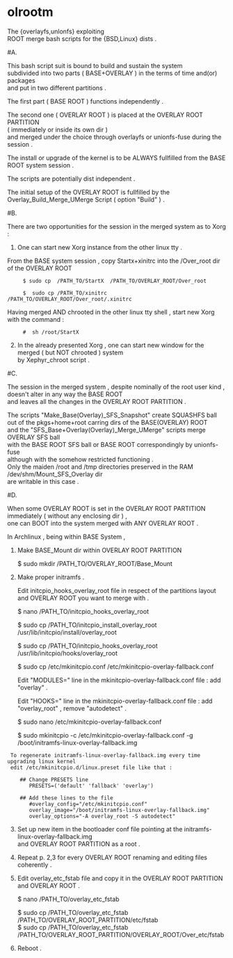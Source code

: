 # olrootm
The {overlayfs,unlonfs} exploiting  
ROOT merge bash scripts for the {BSD,Linux} dists .

#A.

 This bash script suit is bound to build and sustain the system  
 subdivided into two parts ( BASE+OVERLAY ) in the terms of time and(or) packages  
 and put in two different partitions .  

 The first part ( BASE ROOT ) functions independently .  
 
 The second one ( OVERLAY ROOT ) is placed at the OVERLAY ROOT PARTITION  
 ( immediately or inside its own dir )  
 and merged under the choice through overlayfs or unionfs-fuse during the session .

 The install or upgrade of the kernel is to be ALWAYS fullfilled from the BASE ROOT system session .

 The scripts are potentially dist independent .
 
 The initial setup of the OVERLAY ROOT is fullfilled 
 by the Overlay_Build_Merge_UMerge Script ( option "Build" ) .

#B.

 There are two opportunities for the session in the merged system as to Xorg  :  

  1. One can start new Xorg instance from the other linux tty .  

   From the BASE system session , copy Startx+xinitrc into the /Over_root dir of the OVERLAY ROOT  
     
         $ sudo cp  /PATH_TO/StartX  /PATH_TO/OVERLAY_ROOT/Over_root
     
         $  sudo cp /PATH_TO/xinitrc /PATH_TO/OVERLAY_ROOT/Over_root/.xinitrc

   Having merged AND chrooted in the other linux tty shell , start new Xorg with the command :
     
         #  sh /root/StartX

  2. In the already presented Xorg , 
     one can start new window for the merged ( but NOT chrooted ) system  
     by Xephyr_chroot script .

#C.

 The session in the merged system , despite nominally of the root user kind ,  
 doesn't alter in any way the BASE ROOT  
 and leaves all the changes in the OVERLAY ROOT PARTITION .

 The scripts "Make_Base(Overlay)_SFS_Snapshot" create SQUASHFS ball  
 out of the pkgs+home+root carring dirs  of the BASE(OVERLAY) ROOT  
 and the "SFS_Base+Overlay(Overlay)_Merge_UMerge" scripts  merge OVERLAY SFS ball  
 with the BASE ROOT SFS ball or BASE ROOT correspondingly by unionfs-fuse  
 although with the somehow restricted functioning .  
 Only the maiden /root and /tmp directories preserved in the RAM /dev/shm/Mount_SFS_Overlay dir  
 are writable in this case .
 
#D.

 When some OVERLAY ROOT is set in the OVERLAY ROOT PARTITION immediately ( without any enclosing dir ) ,  
 one can BOOT into the system merged with ANY OVERLAY ROOT .
  
  In Archlinux , being within BASE System ,

   1. Make BASE_Mount dir within OVERLAY ROOT PARTITION

        $ sudo mkdir /PATH_TO/OVERLAY_ROOT/Base_Mount

   2. Make proper initramfs .

      Edit initcpio_hooks_overlay_root file in respect of the partitions layout and OVERLAY ROOT you want to merge with .
      
        $ nano /PATH_TO/initcpio_hooks_overlay_root
       
        $ sudo cp /PATH_TO/initcpio_install_overlay_root /usr/lib/initcpio/install/overlay_root
       
        $ sudo cp /PATH_TO/initcpio_hooks_overlay_root /usr/lib/initcpio/hooks/overlay_root
       
        $ sudo cp /etc/mkinitcpio.conf /etc/mkinitcpio-overlay-fallback.conf
       
      Edit "MODULES=" line in the mkinitcpio-overlay-fallback.conf file : add "overlay" .
       
      Edit "HOOKS=" line in the mkinitcpio-overlay-fallback.conf file : add "overlay_root" , remove "autodetect" .
       
         $ sudo nano  /etc/mkinitcpio-overlay-fallback.conf
       
         $ sudo mkinitcpio -c /etc/mkinitcpio-overlay-fallback.conf -g /boot/initramfs-linux-overlay-fallback.img
       
     To regenerate initramfs-linux-overlay-fallback.img every time upgrading linux kernel  
     edit /etc/mkinitcpio.d/linux.preset file like that :  
     
        ## Change PRESETS line
           PRESETS=('default' 'fallback' 'overlay')
       
        ## Add these lines to the file
           #overlay_config="/etc/mkinitcpio.conf"
           overlay_image="/boot/initramfs-linux-overlay-fallback.img"
           overlay_options="-A overlay_root -S autodetect"

   3. Set up new item in the bootloader conf file
       pointing at the initramfs-linux-overlay-fallback.img  
       and OVERLAY ROOT PARTITION as a root .

   4. Repeat p. 2,3 for every OVERLAY ROOT renaming and editing files coherently .

   5. Edit overlay_etc_fstab file and copy it in the OVERLAY ROOT PARTITION and OVERLAY ROOT . 
     
        $ nano /PATH_TO/overlay_etc_fstab
     
        $ sudo cp /PATH_TO/overlay_etc_fstab  /PATH_TO/OVERLAY_ROOT_PARTITION/etc/fstab  
        $ sudo cp /PATH_TO/overlay_etc_fstab  /PATH_TO/OVERLAY_ROOT_PARTITION/OVERLAY_ROOT/Over_etc/fstab

   6. Reboot .

 

